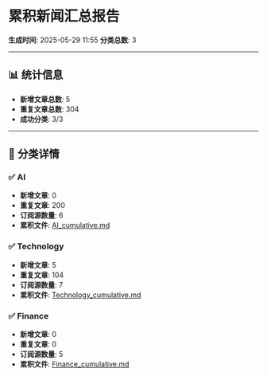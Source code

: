 # 累积新闻汇总报告

**生成时间**: 2025-05-29 11:55
**分类总数**: 3

---

## 📊 统计信息

- **新增文章总数**: 5
- **重复文章总数**: 304
- **成功分类**: 3/3

---

## 📂 分类详情

### ✅ AI
- **新增文章**: 0
- **重复文章**: 200
- **订阅源数量**: 6
- **累积文件**: [AI_cumulative.md](./AI_cumulative.md)

### ✅ Technology
- **新增文章**: 5
- **重复文章**: 104
- **订阅源数量**: 7
- **累积文件**: [Technology_cumulative.md](./Technology_cumulative.md)

### ✅ Finance
- **新增文章**: 0
- **重复文章**: 0
- **订阅源数量**: 5
- **累积文件**: [Finance_cumulative.md](./Finance_cumulative.md)
